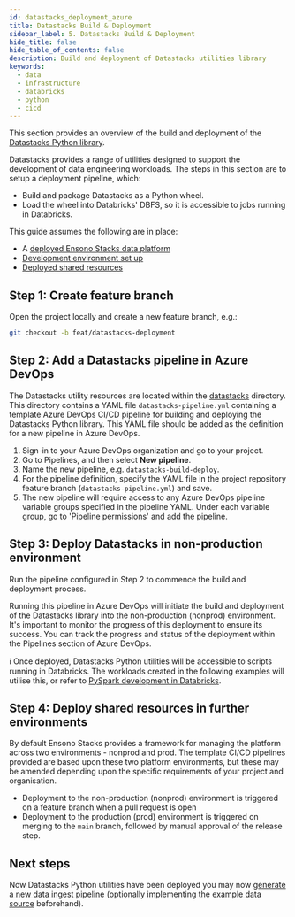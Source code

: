 ```yaml
---
id: datastacks_deployment_azure
title: Datastacks Build & Deployment
sidebar_label: 5. Datastacks Build & Deployment
hide_title: false
hide_table_of_contents: false
description: Build and deployment of Datastacks utilities library
keywords:
  - data
  - infrastructure
  - databricks
  - python
  - cicd
---
```


This section provides an overview of the build and deployment of the [Datastacks Python library](../etl_pipelines/pyspark_utilities.md).

Datastacks provides a range of utilities designed to support the development of data engineering workloads. The steps in this section are to setup a deployment pipeline, which:

- Build and package Datastacks as a Python wheel.
- Load the wheel into Databricks' DBFS, so it is accessible to jobs running in Databricks.

This guide assumes the following are in place:

- A [deployed Ensono Stacks data platform](core_data_platform_deployment_azure.md)
- [Development environment set up](dev_quickstart_data_azure.md)
- [Deployed shared resources](shared_resources_deployment_azure.md)

## Step 1: Create feature branch

Open the project locally and create a new feature branch, e.g.:

```bash
git checkout -b feat/datastacks-deployment
```

## Step 2: Add a Datastacks pipeline in Azure DevOps

The Datastacks utility resources are located within the [datastacks](https://github.com/ensono/stacks-azure-data/tree/main/datastacks) directory. This directory contains a YAML file `datastacks-pipeline.yml` containing a template Azure DevOps CI/CD pipeline for building and deploying the Datastacks Python library.
This YAML file should be added as the definition for a new pipeline in Azure DevOps.

1. Sign-in to your Azure DevOps organization and go to your project.
2. Go to Pipelines, and then select **New pipeline**.
3. Name the new pipeline, e.g. `datastacks-build-deploy`.
4. For the pipeline definition, specify the YAML file in the project repository feature branch (`datastacks-pipeline.yml`) and save.
5. The new pipeline will require access to any Azure DevOps pipeline variable groups specified in the pipeline YAML. Under each variable group, go to 'Pipeline permissions' and add the pipeline.

## Step 3: Deploy Datastacks in non-production environment

Run the pipeline configured in Step 2 to commence the build and deployment process.

Running this pipeline in Azure DevOps will initiate the build and deployment of the Datastacks library into the non-production (nonprod) environment. It's important to monitor the progress of this deployment to ensure its success. You can track the progress and status of the deployment within the Pipelines section of Azure DevOps.

ℹ️ Once deployed, Datastacks Python utilities will be accessible to scripts running in Databricks. The workloads created in the following examples will utilise this, or refer to [PySpark development in Databricks](./dev_quickstart_data_azure.md#optional-pyspark-development-in-databricks).

## Step 4: Deploy shared resources in further environments

By default Ensono Stacks provides a framework for managing the platform across two environments - nonprod and prod.
The template CI/CD pipelines provided are based upon these two platform environments, but these may be amended depending upon the specific requirements of your project and organisation.

- Deployment to the non-production (nonprod) environment is triggered on a feature branch when a pull request is open
- Deployment to the production (prod) environment is triggered on merging to the `main` branch, followed by manual approval of the release step.

## Next steps

Now Datastacks Python utilities have been deployed you may now [generate a new data ingest pipeline](./ingest_pipeline_deployment_azure.md) (optionally implementing the [example data source](example_data_source.md) beforehand).
